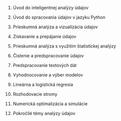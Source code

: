 1. Úvod do inteligentnej analýzy údajov

2. Úvod do spracovania údajov v jazyku Python

3. Prieskumná analýza a vizualizácia údajov

4. Získavanie a prepájanie údajov

5. Prieskumná analýza s využitím štatistickej analýzy

6. Čistenie a predspracovanie údajov

7. Predspracovanie textových dát

8. Vyhodnocovanie a výber modelov

9. Lineárna a logistická regresia

10. Rozhodovacie stromy

11. Numerická optimalizácia a simulácie

12. Pokročilé témy analýzy údajov

